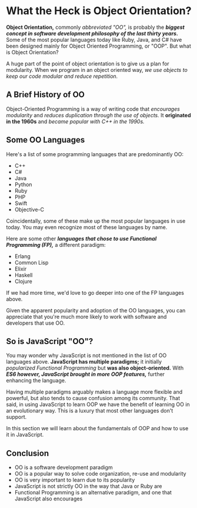 # What the Heck is Object Orientation?
**Object Orientation,** commonly *abbreviated "OO",* is probably the ***biggest concept in software development philosophy of the last thirty years.*** Some of the most popular languages today like Ruby, Java, and C# have been designed mainly for Object Oriented Programming, or "OOP". But what is Object Orientation?

A huge part of the point of object orientation is to give us a plan for modularity. When we program in an object oriented way, *we use objects to keep our code modular and reduce repetition.*
## A Brief History of OO
Object-Oriented Programming is a way of writing code that *encourages modularity* and *reduces duplication through the use of objects.* It **originated in the 1960s** and *became popular with C++ in the 1990s.*

## Some OO Languages
Here's a list of some programming languages that are predominantly OO:
* C++
* C#
* Java
* Python
* Ruby
* PHP
* Swift
* Objective-C

Coincidentally, some of these make up the most popular languages in use today. You may even recognize most of these languages by name.

Here are some other *****languages that chose to use Functional Programming (FP),***** a different paradigm:

* Erlang
* Common Lisp
* Elixir
* Haskell
* Clojure

If we had more time, we'd love to go deeper into one of the FP languages above.

Given the apparent popularity and adoption of the OO languages, you can appreciate that you're much more likely to work with software and developers that use OO.

## So is JavaScript "OO"?
You may wonder why JavaScript is not mentioned in the list of OO languages above. **JavaScript has multiple paradigms;** it initially *popularized Functional Programming* but **was also object-oriented.** With *****ES6 however, JavaScript brought in more OOP features,***** further enhancing the language.

Having multiple paradigms arguably makes a language more flexible and powerful, but also tends to cause confusion among its community. That said, in using JavaScript to learn OOP we have the benefit of learning OO in an evolutionary way. This is a luxury that most other languages don't support.

In this section we will learn about the fundamentals of OOP and how to use it in JavaScript.

## Conclusion
* OO is a software development paradigm
* OO is a popular way to solve code organization, re-use and modularity
* OO is very important to learn due to its popularity
* JavaScript is not strictly OO in the way that Java or Ruby are
* Functional Programming is an alternative paradigm, and one that JavaScript also encourages